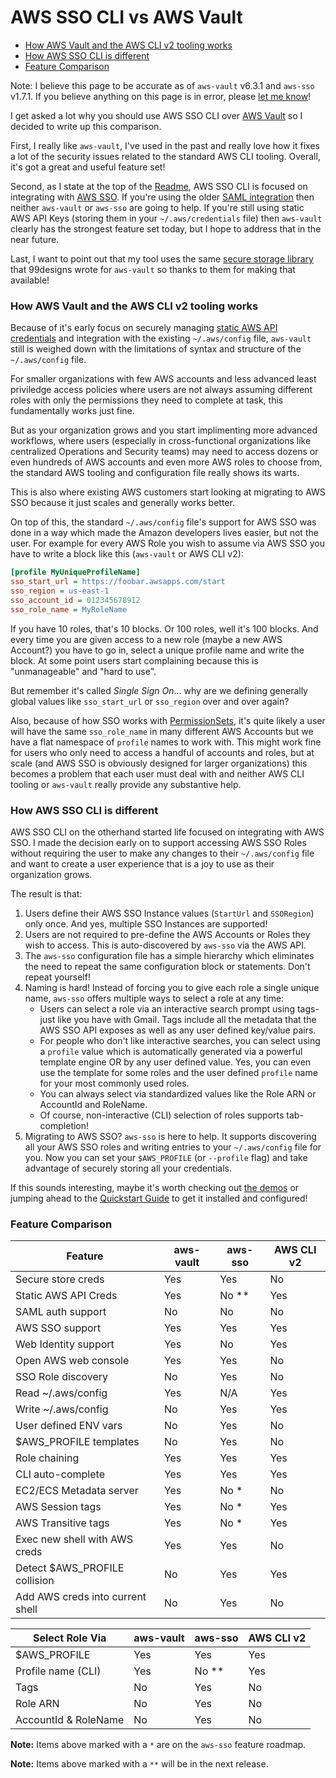 # AWS SSO CLI vs AWS Vault

 * [How AWS Vault and the AWS CLI v2 tooling works](#how-aws-vault-and-the-aws-cli-v2-tooling-works)
 * [How AWS SSO CLI is different](#how-aws-sso-cli-is-different)
 * [Feature Comparison](#feature-comparison)

Note: I believe this page to be accurate as of `aws-vault` v6.3.1 and
`aws-sso` v1.7.1. If you believe anything on this page is in error, please [let me know](
https://github.com/synfinatic/aws-sso-cli/issues/new?title=Documentation+error:)!

I get asked a lot why you should use AWS SSO CLI over [AWS Vault](
https://github.com/99designs/aws-vault) so I decided to write up this comparison.

First, I really like `aws-vault`, I've used in the past and really love
how it fixes a lot of the security issues related to the standard
AWS CLI tooling. Overall, it's got a great and useful feature set!

Second, as I state at the top of the [Readme](../README.md), AWS SSO CLI
is focused on integrating with [AWS SSO](
https://docs.aws.amazon.com/singlesignon/latest/userguide/what-is.html).  If
you're using the older [SAML integration](
https://docs.aws.amazon.com/IAM/latest/UserGuide/id_roles_providers_saml.html)
then neither `aws-vault` or `aws-sso` are going to help.  If you're still
using static AWS API Keys (storing them in your `~/.aws/credentials` file) then
`aws-vault` clearly has the strongest feature set today, but I hope to address
that in the near future.

Last, I want to point out that my tool uses the same [secure storage library](
https://github.com/99designs/keyring) that 99designs wrote for `aws-vault`
so thanks to them for making that available!

### How AWS Vault and the AWS CLI v2 tooling works

Because of it's early focus on securely managing [static AWS API
credentials](
https://docs.aws.amazon.com/cli/latest/userguide/cli-configure-profiles.html)
and integration with the existing `~/.aws/config` file, `aws-vault` still is
weighed down with the limitations of syntax and structure of the `~/.aws/config`
file.

For smaller organizations with few AWS accounts and less advanced
least priviledge access policies where users are not always assuming different
roles with only the permissions they need to complete at task, this
fundamentally works just fine.

But as your organization grows and you start implimenting more advanced
workflows, where users (especially in cross-functional organizations like
centralized Operations and Security teams) may need to access dozens or
even hundreds of AWS accounts and even more AWS roles to choose from,
the standard AWS tooling and configuration file really shows its warts.

This is also where existing AWS customers start looking at migrating to AWS SSO
because it just scales and generally works better.

On top of this, the standard `~/.aws/config` file's support for AWS SSO
was done in a way which made the Amazon developers lives easier, but not
the user.  For example for every AWS Role you wish to assume via AWS SSO
you have to write a block like this (`aws-vault` or AWS CLI v2):

```ini
[profile MyUniqueProfileName]
sso_start_url = https://foobar.awsapps.com/start
sso_region = us-east-1
sso_account_id = 012345678912
sso_role_name = MyRoleName
```

If you have 10 roles, that's 10 blocks.  Or 100 roles, well it's 100 blocks.
And every time you are given access to a new role (maybe a new AWS Account?)
you have to go in, select a unique profile name and write the block. At some
point users start complaining because this is "unmanageable" and "hard to use".

But remember it's called _Single Sign On_... why are we defining generally
global values like `sso_start_url` or `sso_region` over and over again?

Also, because of how SSO works with [PermissionSets](
https://docs.aws.amazon.com/singlesignon/latest/userguide/permissionsetsconcept.html),
it's quite likely a user will have the same `sso_role_name` in many different
AWS Accounts but we have a flat namespace of `profile` names to work with. This
might work fine for users who only need to access a handful of accounts
and roles, but at scale (and AWS SSO is obviously designed for larger
organizations) this becomes a problem that each user must deal with and
neither AWS CLI tooling or `aws-vault` really provide any substantive help.

### How AWS SSO CLI is different

AWS SSO CLI on the otherhand started life focused on integrating with AWS SSO.
I made the decision early on to support accessing AWS SSO Roles
without requiring the user to make any changes to their `~/.aws/config` file
and want to create a user experience that is a joy to use as their organization
grows.

The result is that:

 1. Users define their AWS SSO Instance values (`StartUrl` and `SSORegion`)
    only once. And yes, multiple SSO Instances are supported!
 1. Users are not required to pre-define the AWS Accounts or Roles they
    wish to access.  This is auto-discovered by `aws-sso` via the AWS API.
 1. The `aws-sso` configuration file has a simple hierarchy which eliminates
    the need to repeat the same configuration block or statements.
    Don't repeat yourself!
 1. Naming is hard!  Instead of forcing you to give each role a single unique
    name, `aws-sso` offers multiple ways to select a role at any time:
    * Users can select a role via an interactive search prompt using tags-
        just like you have with Gmail.  Tags include all the metadata that the
        AWS SSO API exposes as well as any user defined key/value pairs.
    * For people who don't like interactive searches, you can select using
        a `profile` value which is automatically generated via a powerful
        template engine OR by any user defined value.  Yes, you can even use
        the template for some roles and the user defined `profile` name for
        your most commonly used roles.
    * You can always select via standardized values like the Role ARN or
        AccountId and RoleName.
    * Of course, non-interactive (CLI) selection of roles supports
        tab-completion!
 1. Migrating to AWS SSO?  `aws-sso` is here to help.  It supports
    discovering all your AWS SSO roles and writing entries to your
    `~/.aws/config` file for you.  Now you can set your `$AWS_PROFILE`
    (or `--profile` flag) and take advantage of securely storing all your
     credentials.

If this sounds interesting, maybe it's worth checking out [the demos](demos.md)
or jumping ahead to the [Quickstart Guide](quickstart.md) to get it installed
and configured!

### Feature Comparison

| Feature                 | aws-vault | aws-sso   | AWS CLI v2 |
|-------------------------|-----------|-----------|------------|
| Secure store creds      | Yes       | Yes       | No         |
| Static AWS API Creds    | Yes       | No \*\*   | Yes        |
| SAML auth support       | No        | No        | No         |
| AWS SSO support         | Yes       | Yes       | Yes        |
| Web Identity support    | Yes       | No        | Yes        |
| Open AWS web console    | Yes       | Yes       | No         |
| SSO Role discovery      | No        | Yes       | No         |
| Read ~/.aws/config      | Yes       | N/A       | Yes        |
| Write ~/.aws/config     | No        | Yes       | Yes        |
| User defined ENV vars   | No        | Yes       | No         |
| $AWS\_PROFILE templates | No        | Yes       | No         |
| Role chaining           | Yes       | Yes       | Yes        |
| CLI auto-complete       | Yes       | Yes       | Yes        |
| EC2/ECS Metadata server | Yes       | No *      | No         |
| AWS Session tags        | Yes       | No *      | Yes        |
| AWS Transitive tags     | Yes       | No *      | Yes        |
| Exec new shell with AWS creds    | Yes  | Yes   | No     |
| Detect $AWS\_PROFILE collision   | No   | Yes   | Yes    |
| Add AWS creds into current shell | No   | Yes   | No     |

| Select Role Via      | aws-vault | aws-sso | AWS CLI v2 |
|----------------------|-----------|---------|------------|
| $AWS\_PROFILE        | Yes       | Yes     | Yes        |
| Profile name (CLI)   | Yes       | No \*\* | Yes        |
| Tags                 | No        | Yes     | No         |
| Role ARN             | No        | Yes     | No         |
| AccountId & RoleName | No        | Yes     | No         |


**Note:** Items above marked with a `*` are on the `aws-sso` feature roadmap.

**Note:** Items above marked with a `**` will be in the next release.
